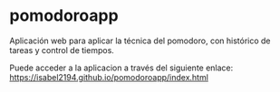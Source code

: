 # pomodoroapp
Aplicación web para aplicar la técnica del pomodoro, con histórico de tareas y control de tiempos.

Puede acceder a la aplicacion a través del siguiente enlace: https://isabel2194.github.io/pomodoroapp/index.html
